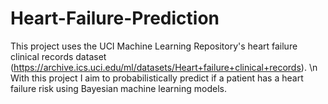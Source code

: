 # Heart-Failure-Prediction
This project uses the UCI Machine Learning Repository's heart failure clinical records dataset (https://archive.ics.uci.edu/ml/datasets/Heart+failure+clinical+records). \n
With this project I aim to probabilistically predict if a patient has a heart failure risk using Bayesian machine learning models.
